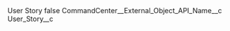<?xml version="1.0" encoding="UTF-8"?>
<CustomMetadata xmlns="http://soap.sforce.com/2006/04/metadata" xmlns:xsi="http://www.w3.org/2001/XMLSchema-instance" xmlns:xsd="http://www.w3.org/2001/XMLSchema">
    <label>User Story</label>
    <protected>false</protected>
    <values>
        <field>CommandCenter__External_Object_API_Name__c</field>
        <value xsi:type="xsd:string">User_Story__c</value>
    </values>
</CustomMetadata>
